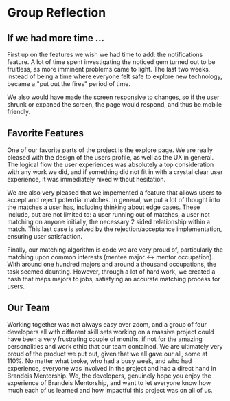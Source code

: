 # Group Reflection

## If we had more time ... 

First up on the features we wish we had time to add: the notifications feature. A lot of time spent investigating the noticed gem turned out to be fruitless, as more imminent problems came to light. The last two weeks, instead of being a time where everyone felt safe to explore new technology, became a "put out the fires" period of time.

We also would have made the screen responsive to changes, so if the user shrunk or expaned the screen, the page would respond, and thus be mobile friendly. 

## Favorite Features

One of our favorite parts of the project is the explore page. We are really pleased with the design of the users profile, as well as the UX in general. The logical flow the user experiences was absolutely a top consideration with any work we did, and if something did not fit in with a crystal clear user experience, it was immediately nixed without hesitation. 

We are also very pleased that we impemented a feature that allows users to accept and reject potential matches. In general, we put a lot of thought into the matches a user has, including thinking about edge cases. These include, but are not limited to: a user running out of matches, a user not matching on anyone initially, the necessary 2 sided relationship within a match. This last case is solved by the rejection/acceptance implementation, ensuring user satisfaction. 

Finally, our matching algorithm is code we are very proud of, particularly the matching upon common interests (mentee major <-> mentor occupation). With around one hundred majors and around a thousand occupations, the task seemed daunting. However, through a lot of hard work, we created a hash that maps majors to jobs, satisfying an accurate matching process for users.

## Our Team 

Working together was not always easy over zoom, and a group of four developers all with different skill sets working on a massive project could have been a very frustrating couple of months, if not for the amazing personalities and work ethic that our team contained. We are ultimately very proud of the product we put out, given that we all gave our all, some at 110%. No matter what broke, who had a busy week, and who had experience, everyone was involved in the project and had a direct hand in Brandeis Mentorship. We, the developers, genuinely hope you enjoy the experience of Brandeis Mentorship, and want to let everyone know how much each of us learned and how impactful this project was on all of us.
